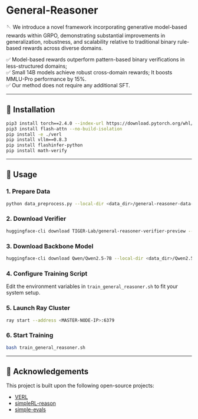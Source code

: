 # General-Reasoner


🪡 We introduce a novel framework incorporating generative model-based rewards within GRPO, demonstrating substantial improvements in generalization, robustness, and scalability relative to traditional binary rule-based rewards across diverse domains. 

✅ Model-based rewards outperform pattern-based binary verifications in less-structured domains;<br>
✅ Small 14B models achieve robust cross-domain rewards; It boosts MMLU-Pro performance by 15%.<br>
✅ Our method does not require any additional SFT.


---

## 🔧 Installation

```bash
pip3 install torch==2.4.0 --index-url https://download.pytorch.org/whl/cu124
pip3 install flash-attn --no-build-isolation
pip install -e ./verl
pip install vllm==0.8.3
pip install flashinfer-python
pip install math-verify
```

---

## 💠 Usage

### 1. Prepare Data
```bash
python data_preprocess.py --local-dir <data_dir>/general-reasoner-data-preview
```

### 2. Download Verifier
```bash
huggingface-cli download TIGER-Lab/general-reasoner-verifier-preview --local-dir <data_dir>/general-reasoner-verifier-preview
```

### 3. Download Backbone Model
```bash
huggingface-cli download Qwen/Qwen2.5-7B --local-dir <data_dir>/Qwen2.5-7B
```

### 4. Configure Training Script
Edit the environment variables in `train_general_reasoner.sh` to fit your system setup.

### 5. Launch Ray Cluster
```bash
ray start --address <MASTER-NODE-IP>:6379
```

### 6. Start Training
```bash
bash train_general_reasoner.sh
```

---

## 🙏 Acknowledgements

This project is built upon the following open-source projects:

- [VERL](https://github.com/volcengine/verl/tree/main/verl)  
- [simpleRL-reason](https://github.com/hkust-nlp/simpleRL-reason)  
- [simple-evals](https://github.com/openai/simple-evals)

